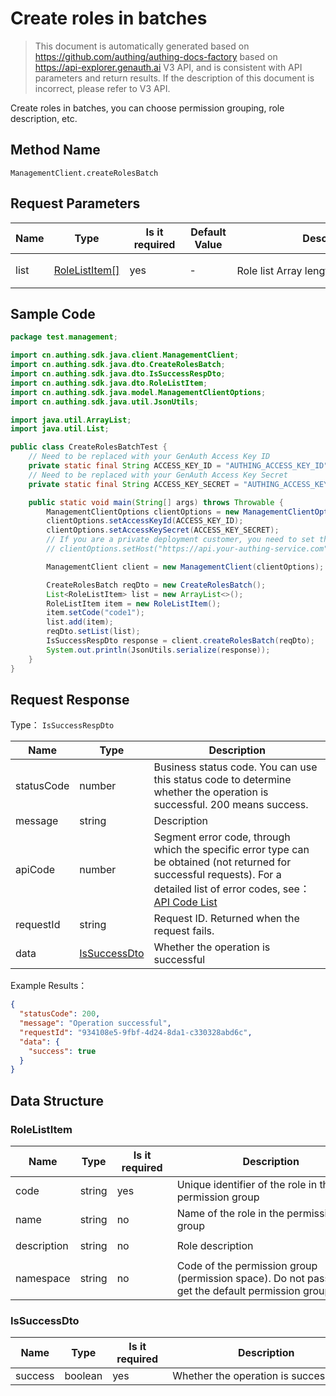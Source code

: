 # Create roles in batches

<!--
Warning⚠️:
Do not modify this document directly,
https://github.com/Authing/authing-docs-factory
Use this project to generate
-->

<LastUpdated />

> This document is automatically generated based on https://github.com/authing/authing-docs-factory based on https://api-explorer.genauth.ai V3 API, and is consistent with API parameters and return results. If the description of this document is incorrect, please refer to V3 API.

Create roles in batches, you can choose permission grouping, role description, etc.

## Method Name

`ManagementClient.createRolesBatch`

## Request Parameters

| Name | Type                                       | <div style="width:80px">Is it required</div> | <div style="width:60px">Default Value</div> | <div style="width:300px">Description</div> | <div style="width:200px">Example Value</div>                                          |
| ---- | ------------------------------------------ | -------------------------------------------- | ------------------------------------------- | ------------------------------------------ | ------------------------------------------------------------------------------------- |
| list | <a href="#RoleListItem">RoleListItem[]</a> | yes                                          | -                                           | Role list Array length limit: 50。         | `[{"code":"my-role-code","namespace":"default","description":"this is description"}]` |

## Sample Code

```java
package test.management;

import cn.authing.sdk.java.client.ManagementClient;
import cn.authing.sdk.java.dto.CreateRolesBatch;
import cn.authing.sdk.java.dto.IsSuccessRespDto;
import cn.authing.sdk.java.dto.RoleListItem;
import cn.authing.sdk.java.model.ManagementClientOptions;
import cn.authing.sdk.java.util.JsonUtils;

import java.util.ArrayList;
import java.util.List;

public class CreateRolesBatchTest {
    // Need to be replaced with your GenAuth Access Key ID
    private static final String ACCESS_KEY_ID = "AUTHING_ACCESS_KEY_ID";
    // Need to be replaced with your GenAuth Access Key Secret
    private static final String ACCESS_KEY_SECRET = "AUTHING_ACCESS_KEY_SECRET";

    public static void main(String[] args) throws Throwable {
        ManagementClientOptions clientOptions = new ManagementClientOptions();
        clientOptions.setAccessKeyId(ACCESS_KEY_ID);
        clientOptions.setAccessKeySecret(ACCESS_KEY_SECRET);
        // If you are a private deployment customer, you need to set the GenAuth service domain name
        // clientOptions.setHost("https://api.your-authing-service.com");

        ManagementClient client = new ManagementClient(clientOptions);

        CreateRolesBatch reqDto = new CreateRolesBatch();
        List<RoleListItem> list = new ArrayList<>();
        RoleListItem item = new RoleListItem();
        item.setCode("code1");
        list.add(item);
        reqDto.setList(list);
        IsSuccessRespDto response = client.createRolesBatch(reqDto);
        System.out.println(JsonUtils.serialize(response));
    }
}

```

## Request Response

Type： `IsSuccessRespDto`

| Name       | Type                                     | Description                                                                                                                                                                                                                                                                                                                                       |
| ---------- | ---------------------------------------- | ------------------------------------------------------------------------------------------------------------------------------------------------------------------------------------------------------------------------------------------------------------------------------------------------------------------------------------------------- |
| statusCode | number                                   | Business status code. You can use this status code to determine whether the operation is successful. 200 means success.                                                                                                                                                                                                                           |
| message    | string                                   | Description                                                                                                                                                                                                                                                                                                                                       |
| apiCode    | number                                   | Segment error code, through which the specific error type can be obtained (not returned for successful requests). For a detailed list of error codes, see：[API Code List](https://api-explorer.genauth.ai/?tag=group/%E5%BC%80%E5%8F%91%E5%87%86%E5%A4%87#tag/%E5%BC%80%E5%8F%91%E5%87%86%E5%A4%87/%E9%94%99%E8%AF%AF%E5%A4%84%E7%90%86/apiCode) |
| requestId  | string                                   | Request ID. Returned when the request fails.                                                                                                                                                                                                                                                                                                      |
| data       | <a href="#IsSuccessDto">IsSuccessDto</a> | Whether the operation is successful                                                                                                                                                                                                                                                                                                               |

Example Results：

```json
{
  "statusCode": 200,
  "message": "Operation successful",
  "requestId": "934108e5-9fbf-4d24-8da1-c330328abd6c",
  "data": {
    "success": true
  }
}
```

## Data Structure

### <a id="RoleListItem"></a> RoleListItem

| Name        | Type   | <div style="width:80px">Is it required</div> | <div style="width:300px">Description</div>                                                           | <div style="width:200px">Example Value</div> |
| ----------- | ------ | -------------------------------------------- | ---------------------------------------------------------------------------------------------------- | -------------------------------------------- |
| code        | string | yes                                          | Unique identifier of the role in the permission group                                                | `my-role-code`                               |
| name        | string | no                                           | Name of the role in the permission group                                                             | `my-role-name`                               |
| description | string | no                                           | Role description                                                                                     | `this is a description about the role`       |
| namespace   | string | no                                           | Code of the permission group (permission space). Do not pass it to get the default permission group. | `default`                                    |

### <a id="IsSuccessDto"></a> IsSuccessDto

| Name    | Type    | <div style="width:80px">Is it required</div> | <div style="width:300px">Description</div> | <div style="width:200px">Example Value</div> |
| ------- | ------- | -------------------------------------------- | ------------------------------------------ | -------------------------------------------- |
| success | boolean | yes                                          | Whether the operation is successful        | `true`                                       |
